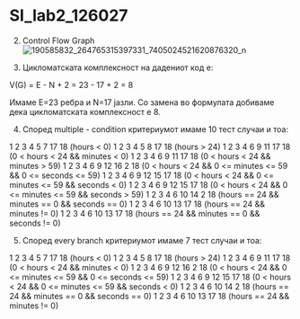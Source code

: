 # SI_lab2_126027

2. Control Flow Graph
  ![190585832_264765315397331_7405024521620876320_n](https://user-images.githubusercontent.com/82406691/119419739-3364f680-bcfb-11eb-8d2b-8575a506d3cc.png)

3. Цикломатската комплексност на дадениот код е:

  V(G) = E - N + 2 = 23 - 17 + 2 = 8

  Имаме E=23 ребра и N=17 јазли. Со замена во формулата добиваме дека цикломатската комплексност е 8.

4. Според multiple - condition критериумот имаме 10 тест случаи и тоа:
  
  1 2 3 4 5 7 17 18           (hours < 0)
  1 2 3 4 5 8 17 18           (hours > 24)
  1 2 3 4 6 9 11 17 18        (0 < hours < 24 && minutes < 0)
  1 2 3 4 6 9 11 17 18        (0 < hours < 24 && minutes > 59)
  1 2 3 4 6 9 12 16 2 18      (0 < hours < 24 && 0 <= minutes <= 59 && 0 <= seconds <= 59)
  1 2 3 4 6 9 12 15 17 18     (0 < hours < 24 && 0 <= minutes <= 59 && seconds < 0)
  1 2 3 4 6 9 12 15 17 18     (0 < hours < 24 && 0 <= minutes <= 59 && seconds > 59)
  1 2 3 4 6 10 14 2 18        (hours == 24 && minutes == 0 && seconds == 0)
  1 2 3 4 6 10 13 17 18       (hours == 24 && minutes != 0)
  1 2 3 4 6 10 13 17 18       (hours == 24 && minutes == 0 && seconds != 0)

5. Според every branch критериумот имаме 7 тест случаи и тоа:
  
  1 2 3 4 5 7 17 18           (hours < 0)
  1 2 3 4 5 8 17 18           (hours > 24)
  1 2 3 4 6 9 11 17 18        (0 < hours < 24 && minutes < 0)
  1 2 3 4 6 9 12 16 2 18      (0 < hours < 24 && 0 <= minutes <= 59 && 0 <= seconds <= 59)
  1 2 3 4 6 9 12 15 17 18     (0 < hours < 24 && 0 <= minutes <= 59 && seconds < 0)
  1 2 3 4 6 10 14 2 18        (hours == 24 && minutes == 0 && seconds == 0)
  1 2 3 4 6 10 13 17 18       (hours == 24 && minutes != 0)
